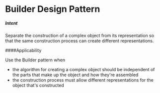 # Builder Design Pattern

##### Intent
Separate the construction of a complex object from its representation so that the same construction process can create different representations.

####Applicability

Use the Builder pattern when
* the algorithm for creating a complex object should be independent of the parts that make up the object and how they're assembled
* the construction process must allow different representations for the object that's constructed